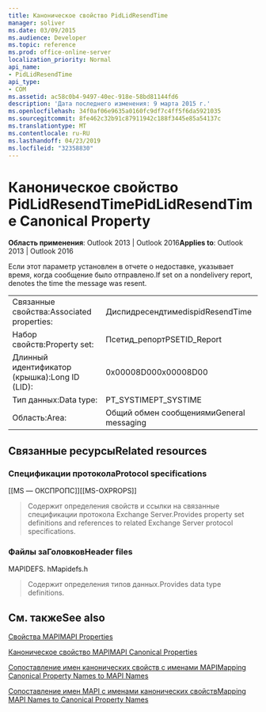 ```yaml
---
title: Каноническое свойство PidLidResendTime
manager: soliver
ms.date: 03/09/2015
ms.audience: Developer
ms.topic: reference
ms.prod: office-online-server
localization_priority: Normal
api_name:
- PidLidResendTime
api_type:
- COM
ms.assetid: ac58c0b4-9497-40ec-918e-58bd81144fd6
description: 'Дата последнего изменения: 9 марта 2015 г.'
ms.openlocfilehash: 34f0af06e9635a0160fc9df7c4ff5f6da5921035
ms.sourcegitcommit: 8fe462c32b91c87911942c188f3445e85a54137c
ms.translationtype: MT
ms.contentlocale: ru-RU
ms.lasthandoff: 04/23/2019
ms.locfileid: "32358830"
---
```

# <a name="pidlidresendtime-canonical-property"></a><span data-ttu-id="cd6f0-103">Каноническое свойство PidLidResendTime</span><span class="sxs-lookup"><span data-stu-id="cd6f0-103">PidLidResendTime Canonical Property</span></span>

  
  
<span data-ttu-id="cd6f0-104">**Область применения**: Outlook 2013 | Outlook 2016</span><span class="sxs-lookup"><span data-stu-id="cd6f0-104">**Applies to**: Outlook 2013 | Outlook 2016</span></span> 
  
<span data-ttu-id="cd6f0-105">Если этот параметр установлен в отчете о недоставке, указывает время, когда сообщение было отправлено.</span><span class="sxs-lookup"><span data-stu-id="cd6f0-105">If set on a nondelivery report, denotes the time the message was resent.</span></span>
  
|||
|:-----|:-----|
|<span data-ttu-id="cd6f0-106">Связанные свойства:</span><span class="sxs-lookup"><span data-stu-id="cd6f0-106">Associated properties:</span></span>  <br/> |<span data-ttu-id="cd6f0-107">Диспидресендтиме</span><span class="sxs-lookup"><span data-stu-id="cd6f0-107">dispidResendTime</span></span>  <br/> |
|<span data-ttu-id="cd6f0-108">Набор свойств:</span><span class="sxs-lookup"><span data-stu-id="cd6f0-108">Property set:</span></span>  <br/> |<span data-ttu-id="cd6f0-109">Псетид_репорт</span><span class="sxs-lookup"><span data-stu-id="cd6f0-109">PSETID_Report</span></span>  <br/> |
|<span data-ttu-id="cd6f0-110">Длинный идентификатор (крышка):</span><span class="sxs-lookup"><span data-stu-id="cd6f0-110">Long ID (LID):</span></span>  <br/> |<span data-ttu-id="cd6f0-111">0x00008D00</span><span class="sxs-lookup"><span data-stu-id="cd6f0-111">0x00008D00</span></span>  <br/> |
|<span data-ttu-id="cd6f0-112">Тип данных:</span><span class="sxs-lookup"><span data-stu-id="cd6f0-112">Data type:</span></span>  <br/> |<span data-ttu-id="cd6f0-113">PT_SYSTIME</span><span class="sxs-lookup"><span data-stu-id="cd6f0-113">PT_SYSTIME</span></span>  <br/> |
|<span data-ttu-id="cd6f0-114">Область:</span><span class="sxs-lookup"><span data-stu-id="cd6f0-114">Area:</span></span>  <br/> |<span data-ttu-id="cd6f0-115">Общий обмен сообщениями</span><span class="sxs-lookup"><span data-stu-id="cd6f0-115">General messaging</span></span>  <br/> |
   
## <a name="related-resources"></a><span data-ttu-id="cd6f0-116">Связанные ресурсы</span><span class="sxs-lookup"><span data-stu-id="cd6f0-116">Related resources</span></span>

### <a name="protocol-specifications"></a><span data-ttu-id="cd6f0-117">Спецификации протокола</span><span class="sxs-lookup"><span data-stu-id="cd6f0-117">Protocol specifications</span></span>

<span data-ttu-id="cd6f0-118">[[MS — ОКСПРОПС]]</span><span class="sxs-lookup"><span data-stu-id="cd6f0-118">[[MS-OXPROPS]]</span></span> 
  
> <span data-ttu-id="cd6f0-119">Содержит определения свойств и ссылки на связанные спецификации протокола Exchange Server.</span><span class="sxs-lookup"><span data-stu-id="cd6f0-119">Provides property set definitions and references to related Exchange Server protocol specifications.</span></span>
    
### <a name="header-files"></a><span data-ttu-id="cd6f0-120">Файлы заГоловков</span><span class="sxs-lookup"><span data-stu-id="cd6f0-120">Header files</span></span>

<span data-ttu-id="cd6f0-121">MAPIDEFS. h</span><span class="sxs-lookup"><span data-stu-id="cd6f0-121">Mapidefs.h</span></span>
  
> <span data-ttu-id="cd6f0-122">Содержит определения типов данных.</span><span class="sxs-lookup"><span data-stu-id="cd6f0-122">Provides data type definitions.</span></span>
    
## <a name="see-also"></a><span data-ttu-id="cd6f0-123">См. также</span><span class="sxs-lookup"><span data-stu-id="cd6f0-123">See also</span></span>



[<span data-ttu-id="cd6f0-124">Свойства MAPI</span><span class="sxs-lookup"><span data-stu-id="cd6f0-124">MAPI Properties</span></span>](mapi-properties.md)
  
[<span data-ttu-id="cd6f0-125">Каноническое свойство MAPI</span><span class="sxs-lookup"><span data-stu-id="cd6f0-125">MAPI Canonical Properties</span></span>](mapi-canonical-properties.md)
  
[<span data-ttu-id="cd6f0-126">Сопоставление имен канонических свойств с именами MAPI</span><span class="sxs-lookup"><span data-stu-id="cd6f0-126">Mapping Canonical Property Names to MAPI Names</span></span>](mapping-canonical-property-names-to-mapi-names.md)
  
[<span data-ttu-id="cd6f0-127">Сопоставление имен MAPI с именами канонических свойств</span><span class="sxs-lookup"><span data-stu-id="cd6f0-127">Mapping MAPI Names to Canonical Property Names</span></span>](mapping-mapi-names-to-canonical-property-names.md)

